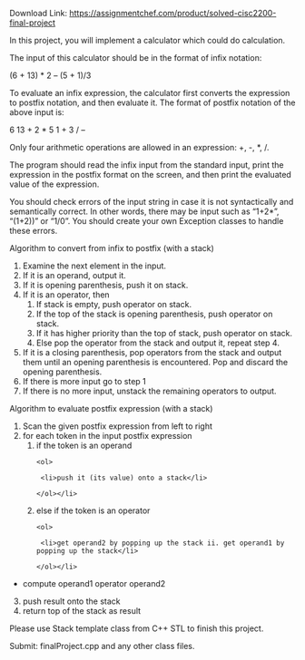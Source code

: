 Download Link: https://assignmentchef.com/product/solved-cisc2200-final-project
<br>



In this project, you will implement a calculator which could do calculation.

The input of this calculator should be in the format of infix notation:

(6 + 13) * 2 – (5 + 1)/3

To evaluate an infix expression, the calculator first converts the expression to postfix notation, and then evaluate it.  The format of postfix notation of the above input is:

6 13  +  2 * 5  1  + 3  /  –

Only four arithmetic operations are allowed in an expression:  +, -, *, /.

The program should read the infix input from the standard input, print the expression in the postfix format on the screen, and then print the evaluated value of the expression.

You should check errors of the input string in case it is not syntactically and semantically correct. In other words, there may be input such as “1+2*”, “(1+2))” or “1/0”. You should create your own Exception classes to handle these errors.

Algorithm to convert from infix to postfix (with a stack)

<ol>

 <li>Examine the next element in the input.</li>

 <li>If it is an operand, output it.</li>

 <li>If it is opening parenthesis, push it on stack.</li>

 <li>If it is an operator, then

  <ol>

   <li>If stack is empty, push operator on stack.</li>

   <li>If the top of the stack is opening parenthesis, push operator on stack.</li>

   <li>If it has higher priority than the top of stack, push operator on stack.</li>

   <li>Else pop the operator from the stack and output it, repeat step 4.</li>

  </ol></li>

 <li>If it is a closing parenthesis, pop operators from the stack and output them until an opening parenthesis is encountered. Pop and discard the opening parenthesis.</li>

 <li>If there is more input go to step 1</li>

 <li>If there is no more input, unstack the remaining operators to output.</li>

</ol>

Algorithm to evaluate postfix expression (with a stack)

<ol>

 <li>Scan the given postfix expression from left to right</li>

 <li>for each token in the input postfix expression

  <ol>

   <li>if the token is an operand

    <ol>

     <li>push it (its value) onto a stack</li>

    </ol></li>

   <li>else if the token is an operator

    <ol>

     <li>get operand2 by popping up the stack ii. get operand1 by popping up the stack</li>

    </ol></li>

  </ol></li>

</ol>

<ul>

 <li>compute operand1 operator operand2</li>

</ul>

<ol start="3">

 <li>push result onto the stack</li>

 <li>return top of the stack as result</li>

</ol>

Please use Stack template class from C++ STL to finish this project.




Submit: finalProject.cpp and any other class files.